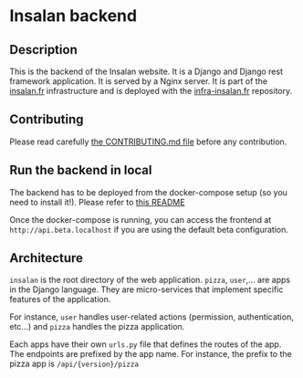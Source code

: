 # Insalan backend

## Description

This is the backend of the Insalan website. It is a Django and Django rest framework application. It is served by a Nginx server. It is part of the [insalan.fr](https://insalan.fr) infrastructure and is deployed with the [infra-insalan.fr](https://github.com/InsaLan/infra-insalan.fr) repository.

## Contributing

Please read carefully [the CONTRIBUTING.md file](CONTRIBUTING.md) before any contribution.

## Run the backend in local

The backend has to be deployed from the docker-compose setup (so you need to install it!).
Please refer to [this README](https://github.com/InsaLan/infra-insalan.fr/blob/main/README.md)

Once the docker-compose is running, you can access the frontend at `http://api.beta.localhost` if you are using the default beta configuration.

## Architecture
`insalan` is the root directory of the web application.
`pizza`, `user`,... are apps in the Django language. They are micro-services that implement specific features of the application.

For instance, `user` handles user-related actions (permission, authentication, etc...) and `pizza` handles the pizza application.

Each apps have their own `urls.py` file that defines the routes of the app. The endpoints are prefixed by the app name. For instance, the prefix to the pizza app is `/api/{version}/pizza`
